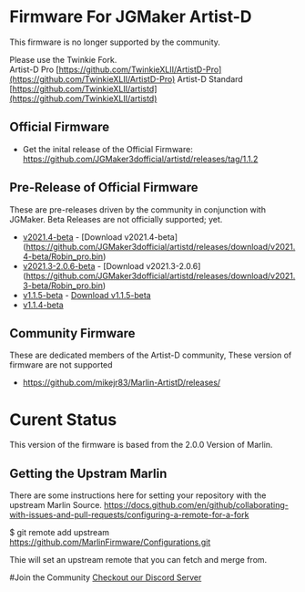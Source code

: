 # Firmware For JGMaker Artist-D
This firmware is no longer supported by the community.  

Please use the Twinkie Fork.   
Artist-D Pro [https://github.com/TwinkieXLII/ArtistD-Pro](https://github.com/TwinkieXLII/ArtistD-Pro)
Artist-D Standard [https://github.com/TwinkieXLII/artistd](https://github.com/TwinkieXLII/artistd)

## Official Firmware 
* Get the inital release of the Official Firmware: https://github.com/JGMaker3dofficial/artistd/releases/tag/1.1.2

## Pre-Release of Official Firmware
These are pre-releases driven by the community in conjunction with JGMaker.  Beta Releases are not officially supported; yet. 
* [v2021.4-beta](https://github.com/JGMaker3dofficial/artistd/releases/tag/v2021.4-beta) - [Download v2021.4-beta] (https://github.com/JGMaker3dofficial/artistd/releases/download/v2021.4-beta/Robin_pro.bin)
* [v2021.3-2.0.6-beta](https://github.com/JGMaker3dofficial/artistd/releases/tag/v2021.3-beta) - [Download v2021.3-2.0.6] (https://github.com/JGMaker3dofficial/artistd/releases/download/v2021.3-beta/Robin_pro.bin)
* [v1.1.5-beta](https://github.com/JGMaker3dofficial/artistd/releases/tag/v1.1.5-beta) - [Download v1.1.5-beta](https://github.com/JGMaker3dofficial/artistd/releases/download/v1.1.5-beta/Robin_pro.bin)
* [v1.1.4-beta](https://github.com/JGMaker3dofficial/artistd/releases/tag/v1.1.4-beta)

## Community Firmware
These are dedicated members of the Artist-D community, These version of firmware are not supported 
* https://github.com/mikejr83/Marlin-ArtistD/releases/

# Curent Status
This version of the firmware is based from the 2.0.0 Version of Marlin. 

## Getting the Upstram Marlin
There are some instructions here for setting your repository with the upstream Marlin Source. 
https://docs.github.com/en/github/collaborating-with-issues-and-pull-requests/configuring-a-remote-for-a-fork

$ git remote add upstream https://github.com/MarlinFirmware/Configurations.git

Thie will set an upstream remote that you can fetch and merge from. 

#Join the Community
[Checkout our Discord Server](https://discord.gg/H97VgdSwjF)
